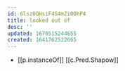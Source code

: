 ```yaml
---
id: 6lsz0QHsiF4S4mZi0OhP4
title: looked out of
desc: ''
updated: 1670515244655
created: 1641762522665
---
```




- [[p.instanceOf]] [[c.Pred.Shapow]]
